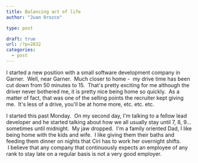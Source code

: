 ```yaml
---
title: Balancing act of life
author: "Juan Orozco"

type: post

draft: true
url: /?p=2832
categories:
  - post
---
```


I started a new position with a small software development company in Garner.  Well, near Garner.  Much closer to home -  my drive time has been cut down from 50 minutes to 15.  That's pretty exciting for me although the driver never bothered me, it is pretty nice being home so quickly.  As a matter of fact, that was one of the selling points the recruiter kept giving me.  It's less of a drive, you'll be at home more, etc. etc. etc.

I started this past Monday.  On my second day, I'm talking to a fellow lead developer and he started talking about how we all usually stay until 7, 8, 9... sometimes until midnight.  My jaw dropped.  I'm a family oriented Dad, I like being home with the kids and wife.  I like giving them their baths and feeding them dinner on nights that Ciri has to work her overnight shifts.  I believe that any company that continuously expects an employee of any rank to stay late on a regular basis is not a very good employer.
